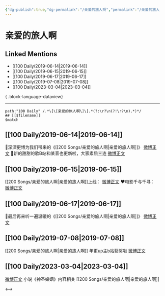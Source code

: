 ```yaml
---
{"dg-publish":true,"dg-permalink":"/亲爱的旅人啊","permalink":"/亲爱的旅人啊/","created":"2023-03-06T14:12:49.000+08:00","updated":"2023-04-10T21:18:59.000+08:00"}
---
```



# 亲爱的旅人啊

## Linked Mentions
- [[100 Daily/2019-06-14\|2019-06-14]]
- [[100 Daily/2019-06-15\|2019-06-15]]
- [[100 Daily/2019-06-17\|2019-06-17]]
- [[100 Daily/2019-07-08\|2019-07-08]]
- [[100 Daily/2023-03-04\|2023-03-04]]

{ .block-language-dataview}

---

```expander
path:"100 Daily" /.*\[\[亲爱的旅人啊\]\].*(?:\r?\n(?!\r?\n).*)*/
## [[$filename]]
$match
```
## [[100 Daily/2019-06-14\|2019-06-14]]

🌛深深更博为我们带来的《[[200 Songs/亲爱的旅人啊\|亲爱的旅人啊]]》
[微博正文](https://m.weibo.cn/6466290670/4383165554793696)
🌛新的甜甜的歌B站和某音也更新啦，大家素质三连
[微博正文](https://m.weibo.cn/6466290670/4383185511630772)

## [[100 Daily/2019-06-15\|2019-06-15]]

[[200 Songs/亲爱的旅人啊\|亲爱的旅人啊]]上线：
[微博正文](https://m.weibo.cn/6466290670/4383449332693065)
❤️电影千与千寻：
[微博正文](https://m.weibo.cn/6466290670/4383491171018781)

## [[100 Daily/2019-06-17\|2019-06-17]]

🌛最后再来听一遍温暖的《[[200 Songs/亲爱的旅人啊\|亲爱的旅人啊]]》
[微博正文](https://m.weibo.cn/6466290670/4384301410071298)

## [[100 Daily/2019-07-08\|2019-07-08]]

[[200 Songs/亲爱的旅人啊\|亲爱的旅人啊]]
年更up主b站获奖啦
[微博正文](https://m.weibo.cn/6466290670/4391792311160447)

## [[100 Daily/2023-03-04\|2023-03-04]]

[微博正文](https://weibo.com/7208648160/4875171641165750) 小说《神圣婚姻》内容相关 [[200 Songs/亲爱的旅人啊\|亲爱的旅人啊]]

<-->
